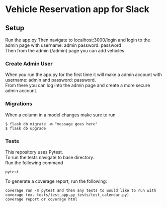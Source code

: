 # Vehicle Reservation app for Slack

## Setup  
Run the app.py
Then navigate to localhost:3000/login and login to the admin page with username: admin password: password  
Then from the admin (/admin) page you can add vehicles  

### Create Admin User  
When you run the app.py for the first time it will make a admin account with username: admin and password: password.  
From there you can log into the admin page and create a more secure admin account.  
### Migrations  
When a column in a model changes make sure to run 
```
$ flask db migrate -m "message goes here"  
$ flask db upgrade  
```
### Tests  
This repository uses Pytest.  
To run the tests navigate to base directory.  
Run the following command
```
pytest
```
To generate a coverage report, run the following:  
```
coverage run -m pytest and then any tests to would like to run with coverage (ex. tests/test_app.py tests/test_calendar.py)  
coverage report or coverage html
```
